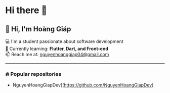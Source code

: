# Hi there 👋

## 👋 Hi, I'm Hoàng Giáp  

💻 I'm a student passionate about software development  
🌱 Currently learning: **Flutter, Dart, and Front-end**  
📫 Reach me at: [nguyenhoanggiap04@gmail.com](mailto:nguyenhoanggiap04@gmail.com)

---

### 🔥 Popular repositories
- NguyenHoangGiapDev](https://github.com/NguyenHoangGiapDev)
